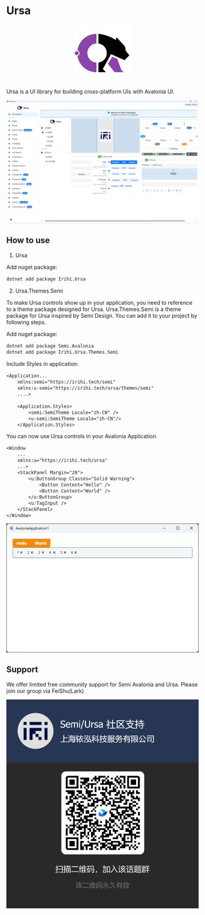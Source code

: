 # Ursa

<p align="center">
    <img src="./assets/Ursa.svg" alt="drawing" width="150" />
</p>

Ursa is a UI library for building cross-platform UIs with Avalonia UI.

![Demo](./assets/demo.png)

## How to use
1. Ursa

Add nuget package:
```bash
dotnet add package Irihi.Ursa
```

2. Ursa.Themes.Semi

To make Ursa controls show up in your application, you need to reference to a theme package designed for Ursa.
Ursa.Themes.Semi is a theme package for Ursa inspired by Semi Design. You can add it to your project by following steps.

Add nuget package:
```bash
dotnet add package Semi.Avalonia
dotnet add package Irihi.Ursa.Themes.Semi
```

Include Styles in application:
```xaml
<Application...
    xmlns:semi="https://irihi.tech/semi"
    xmlns:u-semi="https://irihi.tech/ursa/themes/semi"
    ....>

    <Application.Styles>
        <semi:SemiTheme Locale="zh-CN" />
        <u-semi:SemiTheme Locale="zh-CN"/>
    </Application.Styles>
```


You can now use Ursa controls in your Avalonia Application.
```xaml
<Window
    ...
    xmlns:u="https://irihi.tech/ursa"
    ...>
    <StackPanel Margin="20">
        <u:ButtonGroup Classes="Solid Warning">
            <Button Content="Hello" />
            <Button Content="World" />
        </u:ButtonGroup>
        <u:TagInput />
    </StackPanel>
</Window>
```

![Demo](./assets/demo.jpg)

## Support

We offer limited free community support for Semi Avalonia and Ursa. Please join our group via FeiShu(Lark)

![Support](./assets/community-support.png)

